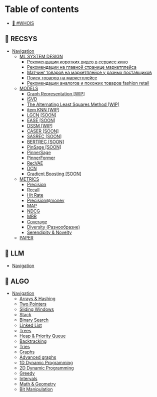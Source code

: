# Table of contents

* [👋 #WHOIS](README.md)

## 🛒 RECSYS

* [Navigation](recsys/navigation/README.md)
  * [ML SYSTEM DESIGN](recsys/navigation/ml-system-design/README.md)
    * [Рекомендации коротких видео в сервисе кино](recsys/navigation/ml-system-design/rekomendacii-korotkikh-video-v-servise-kino.md)
    * [Рекомендации на главной странице маркетплейса](recsys/navigation/ml-system-design/rekomendacii-na-glavnoi-stranice-marketpleisa.md)
    * [Матчинг товаров на маркетплейсе у разных поставщиков](recsys/navigation/ml-system-design/matching-tovarov-na-marketpleise-u-raznykh-postavshikov.md)
    * [Поиск товаров на маркетплейсе](recsys/navigation/ml-system-design/poisk-tovarov-na-marketpleise.md)
    * [Рекомендации аналогов и похожих товаров fashion retail](recsys/navigation/ml-system-design/rekomendacii-analogov-i-pokhozhikh-tovarov-fashion-retail.md)
  * [MODELS](recsys/navigation/models/README.md)
    * [Graph Representation \[WIP\]](recsys/navigation/models/graph-representation-wip.md)
    * [iSVD](recsys/navigation/models/isvd.md)
    * [The Alternating Least Squares Method \[WIP\]](recsys/navigation/models/the-alternating-least-squares-method-wip.md)
    * [item KNN \[WIP\]](recsys/navigation/models/item-knn-wip.md)
    * [LGCN \[SOON\]](recsys/navigation/models/lgcn-soon.md)
    * [EASE \[SOON\]](recsys/navigation/models/ease-soon.md)
    * [DSSM \[WIP\]](recsys/navigation/models/dssm-wip.md)
    * [CASER \[SOON\]](recsys/navigation/models/caser-soon.md)
    * [SASREC \[SOON\]](recsys/navigation/models/sasrec-soon.md)
    * [BERTREC \[SOON\]](recsys/navigation/models/bertrec-soon.md)
    * [PinSage \[SOON\]](recsys/navigation/models/pinsage-soon.md)
    * [PinnerSage](recsys/navigation/models/pinnersage.md)
    * [PinnerFormer](recsys/navigation/models/pinnerformer.md)
    * [RecVAE](recsys/navigation/models/recvae.md)
    * [DCN](recsys/navigation/models/dcn.md)
    * [Gradient Boosting \[SOON\]](recsys/navigation/models/gradient-boosting-soon.md)
  * [METRICS](recsys/navigation/metrics/README.md)
    * [Precision](recsys/navigation/metrics/precision.md)
    * [Recall](recsys/navigation/metrics/recall.md)
    * [Hit Rate](recsys/navigation/metrics/hit-rate.md)
    * [Precision@money](recsys/navigation/metrics/precision-money.md)
    * [MAP](recsys/navigation/metrics/map.md)
    * [NDCG](recsys/navigation/metrics/ndcg.md)
    * [MRR](recsys/navigation/metrics/mrr.md)
    * [Coverage](recsys/navigation/metrics/coverage.md)
    * [Diversity (Разнообразие)](recsys/navigation/metrics/diversity-raznoobrazie.md)
    * [Serendipity & Novelty](recsys/navigation/metrics/serendipity-and-novelty.md)
  * [PAPER](recsys/navigation/paper.md)

## 🤖 LLM

* [Navigation](llm/navigation.md)

## 👾 ALGO

* [Navigation](algo/navigation/README.md)
  * [Arrays & Hashing](algo/navigation/arrays-and-hashing.md)
  * [Two Pointers](algo/navigation/two-pointers.md)
  * [Sliding Windows](algo/navigation/sliding-windows.md)
  * [Stack](algo/navigation/stack.md)
  * [Binary Search](algo/navigation/binary-search.md)
  * [Linked List](algo/navigation/linked-list.md)
  * [Trees](algo/navigation/trees.md)
  * [Heap & Priority Queue](algo/navigation/heap-and-priority-queue.md)
  * [Backtracking](algo/navigation/backtracking.md)
  * [Tries](algo/navigation/tries.md)
  * [Graphs](algo/navigation/graphs.md)
  * [Advanced graphs](algo/navigation/advanced-graphs.md)
  * [1D Dynamic Programming](algo/navigation/1d-dynamic-programming.md)
  * [2D Dynamic Programming](algo/navigation/2d-dynamic-programming.md)
  * [Greedy](algo/navigation/greedy.md)
  * [Intervals](algo/navigation/intervals.md)
  * [Math & Geometry](algo/navigation/math-and-geometry.md)
  * [Bit Manipulation](algo/navigation/bit-manipulation.md)
